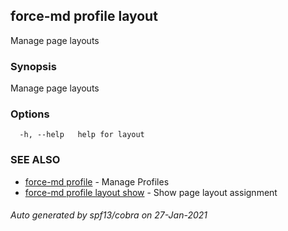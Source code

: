 ## force-md profile layout

Manage page layouts

### Synopsis

Manage page layouts

### Options

```
  -h, --help   help for layout
```

### SEE ALSO

* [force-md profile](force-md_profile.md)	 - Manage Profiles
* [force-md profile layout show](force-md_profile_layout_show.md)	 - Show page layout assignment

###### Auto generated by spf13/cobra on 27-Jan-2021
